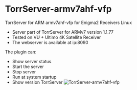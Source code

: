 # TorrServer-armv7ahf-vfp
TorrServer for ARM armv7ahf-vfp for Enigma2 Receivers Linux

- Server part of TorrServer for ARMv7 version 1.1.77
- Tested on VU + Ultimo 4K Satellite Receiver
- The webserver is available at ip:8090

The plugin can:
* Show server status
* Start the server
* Stop server
* Run at system startup
* Show version TorrServer
![TorrServer-armv7ahf-vfp](https://github.com/satsis/TorrServer-armv7ahf-vfp/blob/main/TorrServer-armv7ahf-vfp%20(2).jpg)
